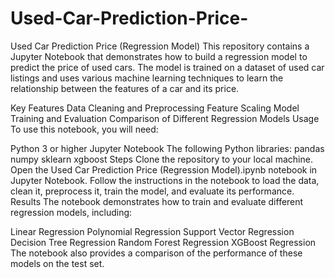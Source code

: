 # Used-Car-Prediction-Price-
Used Car Prediction Price (Regression Model)
This repository contains a Jupyter Notebook that demonstrates how to build a regression model to predict the price of used cars. The model is trained on a dataset of used car listings and uses various machine learning techniques to learn the relationship between the features of a car and its price.

Key Features
Data Cleaning and Preprocessing
Feature Scaling
Model Training and Evaluation
Comparison of Different Regression Models
Usage
To use this notebook, you will need:

Python 3 or higher
Jupyter Notebook
The following Python libraries:
pandas
numpy
sklearn
xgboost
Steps
Clone the repository to your local machine.
Open the Used Car Prediction Price (Regression Model).ipynb notebook in Jupyter Notebook.
Follow the instructions in the notebook to load the data, clean it, preprocess it, train the model, and evaluate its performance.
Results
The notebook demonstrates how to train and evaluate different regression models, including:

Linear Regression
Polynomial Regression
Support Vector Regression
Decision Tree Regression
Random Forest Regression
XGBoost Regression
The notebook also provides a comparison of the performance of these models on the test set.

